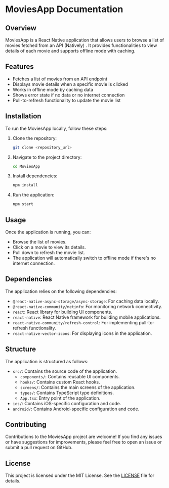 # MoviesApp Documentation

## Overview
MoviesApp is a React Native application that allows users to browse a list of movies fetched from an API (Natively) . It provides functionalities to view details of each movie and supports offline mode with caching.

## Features
- Fetches a list of movies from an API endpoint
- Displays movie details when a specific movie is clicked
- Works in offline mode by caching data
- Shows error state if no data or no internet connection
- Pull-to-refresh functionality to update the movie list

## Installation
To run the MoviesApp locally, follow these steps:

1. Clone the repository:
   ```bash
   git clone <repository_url>
   ```

2. Navigate to the project directory:
   ```bash
   cd MoviesApp
   ```

3. Install dependencies:
   ```bash
   npm install
   ```

4. Run the application:
   ```bash
   npm start
   ```

## Usage
Once the application is running, you can:

- Browse the list of movies.
- Click on a movie to view its details.
- Pull down to refresh the movie list.
- The application will automatically switch to offline mode if there's no internet connection.

## Dependencies
The application relies on the following dependencies:

- `@react-native-async-storage/async-storage`: For caching data locally.
- `@react-native-community/netinfo`: For monitoring network connectivity.
- `react`: React library for building UI components.
- `react-native`: React Native framework for building mobile applications.
- `react-native-community/refresh-control`: For implementing pull-to-refresh functionality.
- `react-native-vector-icons`: For displaying icons in the application.

## Structure
The application is structured as follows:

- `src/`: Contains the source code of the application.
  - `components/`: Contains reusable UI components.
  - `hooks/`: Contains custom React hooks.
  - `screens/`: Contains the main screens of the application.
  - `types/`: Contains TypeScript type definitions.
  - `App.tsx`: Entry point of the application.
- `ios/`: Contains iOS-specific configuration and code.
- `android/`: Contains Android-specific configuration and code.

## Contributing
Contributions to the MoviesApp project are welcome! If you find any issues or have suggestions for improvements, please feel free to open an issue or submit a pull request on GitHub.

## License
This project is licensed under the MIT License. See the [LICENSE](./LICENSE) file for details.
